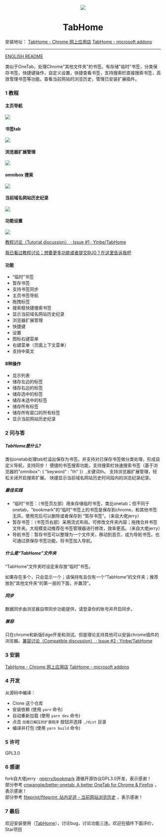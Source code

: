 <p align="center">
  <img src="./src/assets/icons/icon_128.png">
</p>
<h1 align="center">TabHome</h1>

安装地址：
[TabHome - Chrome 网上应用店](https://chrome.google.com/webstore/detail/tabhome/niiapeibeibgagkbjbicpcljemedehcf)
[TabHome - microsoft addons](https://microsoftedge.microsoft.com/addons/detail/tabhome/bdafbnhjbgfpgfheddigmlbabkpdfebm)

---

[ENGLISH README](README.en.md)

类似于OneTab，处理Chrome"其他文件夹"的书签。有存储"临时"书签，分类保存书签，快捷键操作，自定义设置，快捷查看书签，支持搜索栏直接搜索书签，高效管理书签等功能。查看当前网站的浏览历史，管理已安装扩展插件。

### 1 教程

#### 主页导航

![](README.assets/2021-11-02_111734.png)
#### 书签tab

![](README.assets/2021-11-02_111743.png)

#### 浏览器扩展管理

![](README.assets/2021-11-02_111754.png)

#### omnibox 搜索

![](README.assets/2021-11-02_111904.png)

#### 当前域名网站历史纪录

![](README.assets/2021-11-02_112004.png)

#### 功能设置

![](README.assets/2021-11-02_111804.png)

[教程讨论（Tutorial discussion） · Issue #1 · Yinbe/TabHome](https://github.com/Yinbe/TabHome/issues/1)

[我已看过教程讨论；想要更多功能或者提交BUG？在这里告诉我吧](https://github.com/Yinbe/TabHome/issues/new)

#### 功能

- “临时”书签
- 暂存书签
- 支持书签同步
- 主页书签导航
- 拖拽标签
- 搜索框快捷搜索书签
- 显示当前域名网站历史纪录
- 浏览器扩展管理
- 快捷键
- 设置
- 图标右键菜单
- 右键菜单（页面上下文菜单）
- 支持中英文

#### 8种操作

- 显示列表
- 储存左边的标签
- 储存右边的标签
- 储存选中的标签
- 储存未选中的标签
- 储存所有标签
- 储存所有窗口的所有标签
- 显示当前网站历史纪录

### 2 问与答

##### TabHome是什么?

类似onetab处理tab栏溢出保存为书签。并支持对已保存书签做分类处理，形成自定义导航，支持同步！
便捷的书签搜索功能，支持搜索栏快速搜索书签（基于浏览器的"omnibox": { "keyword" : "th" }）,关键词th。
支持浏览器扩展管理，轻松关闭开启搜索扩展。
快捷显示当前域名网站历史时间段内的浏览纪录纪录。

##### 最佳实践 

- “临时”书签：（书签页左部）用来存储临时书签，类比onetab；但不同于onetab，"bookmark"的“临时”书签上的书签是保存到chrome，和其他书签无异。使用完后可以删除或者保存到 “暂存书签”。（来自大佬jerry）
- 暂存书签：（书签页右部）采用流式布局。可修改文件夹内容；拖拽合并书签文件夹。大规模变动推荐在书签管理器进行修改，效率更高。（来自大佬jerry）
- 导航书签：暂存书签可以整理为一个文件夹，移动到首页，成为导航书签。也可通过原保存书签功能，将书签加入导航。
##### 什么是“TabHome”文件夹

“TabHome”文件夹时设定来存放“临时”书签。

如果存在多个，只会显示一个；请保持有且仅有一个“TabHome”的文件夹；推荐放到“其他文件夹“的第一层的下面，并置顶”。

##### 同步

数据同步由浏览器自带同步功能提供，请登录你的账号并开启同步。

##### 兼容

只在chrome和新版Edge开发和测试。但是理论支持其他可以安装chrome插件的浏览器。[兼容讨论（Compatible discussion） · Issue #2 · Yinbe/TabHome](https://github.com/Yinbe/TabHome/issues/2)

### 3 安装

[TabHome - Chrome 网上应用店](https://chrome.google.com/webstore/detail/tabhome/niiapeibeibgagkbjbicpcljemedehcf)
[TabHome - microsoft addons](https://microsoftedge.microsoft.com/addons/detail/tabhome/bdafbnhjbgfpgfheddigmlbabkpdfebm)

### 4 开发

从源码中编译：

- Clone 这个仓库
- 安装依赖 (使用 `yarn` 命令)
- 自动重新加载 (使用 `yarn dev` 命令)
- 点击 `加载已解压的扩展程序` 按钮并选择 `./dist` 目录
- 编译并打包 (使用 `yarn build` 命令)

### 5 许可

GPL3.0

### 6 感谢

fork自大佬jerry · [rejerry/bookmark](https://github.com/rejerry) 遵循开源协议GPL3.0开发，表示感谢！  
部分参考 [cnwangjie/better-onetab: A better OneTab for Chrome &amp; Firefox](https://github.com/cnwangjie/better-onetab) ，表示感谢！  
部分参考 [fiteprint/fiteprint: 站内足迹 - 当前网站浏览历史](https://github.com/fiteprint/fiteprint) ，表示感谢！

### 7 最后

欢迎安装使用（[TabHome](https://github.com/Yinbe/TabHome)），讨论bug，讨论功能三连。欢迎在插件下面评价，Star项目
